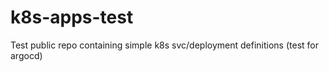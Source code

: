 # k8s-apps-test
Test public repo containing simple k8s svc/deployment definitions (test for argocd)
